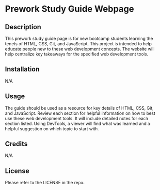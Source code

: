 # Prework Study Guide Webpage

## Description

This prework study guide page is for new bootcamp students learning the tenets of HTML, CSS, Git, and JavaScript. This project is intended to help educate people new to these web development concepts. The website will help centralize key takeaways for the specified web development tools. 

## Installation

N/A

## Usage

The guide should be used as a resource for key details of HTML, CSS, Git, and JavaScript. Review each section for helpful information on how to best use these web development tools. It will include detailed notes for each section listed. Using DevTools, a viewer will find what was learned and a helpful suggestion on which topic to start with. 

## Credits

N/A

## License

Please refer to the LICENSE in the repo.